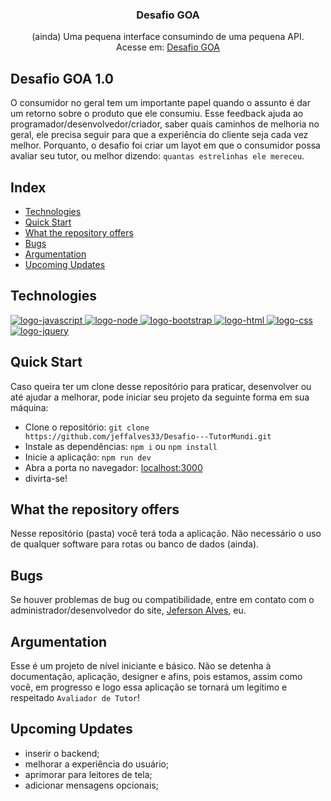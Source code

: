 <h3 align="center">Desafio GOA</h3>

<p align="center">
    (ainda) Uma pequena interface consumindo de uma pequena API.
    <br />
    Acesse em: <a href="https://jeffalves33.github.io/Desafio---TutorMundi/">Desafio GOA</a>
</p>


## Desafio GOA 1.0

O consumidor no geral tem um importante papel quando o assunto é dar um retorno sobre o produto que ele consumiu. Esse feedback ajuda ao programador/desenvolvedor/criador, saber quais caminhos de melhoria no geral, ele precisa seguir para que a experiência do cliente seja cada vez melhor. Porquanto, o desafio foi criar um layot em que o consumidor possa avaliar seu tutor, ou melhor dizendo: `quantas estrelinhas ele mereceu`.

## Index

- [Technologies](#Technologies)
- [Quick Start](#Quick-Start)
- [What the repository offers](#What-the-repository-offers)
- [Bugs](#bugs)
- [Argumentation](#Argumentation)
- [Upcoming Updates](#Upcoming-Updates)


## Technologies

<div class="main">
    <a href="#">
      <img alt="logo-javascript" aling="center" src="https://img.shields.io/badge/JavaScript-F7DF1E?style=for-the-badge&logo=javascript&logoColor=black">
    </a>
    <a href="#">
      <img alt="logo-node" aling="center" src="https://img.shields.io/badge/Node.js-43853D?style=for-the-badge&logo=node.js&logoColor=white">
    </a>
    <a href="#">
      <img alt="logo-bootstrap" aling="center" src="https://img.shields.io/badge/Bootstrap-563D7C?style=for-the-badge&logo=bootstrap&logoColor=white">
    </a>
    <a href="#">
      <img alt="logo-html" aling="center" src="https://img.shields.io/badge/HTML5-E34F26?style=for-the-badge&logo=html5&logoColor=white">
    </a>
    <a href="#">
      <img alt="logo-css" aling="center" src="https://img.shields.io/badge/CSS3-1572B6?style=for-the-badge&logo=css3&logoColor=white">
    </a>
    <a href="#">
      <img alt="logo-jquery" aling="center" src="https://img.shields.io/badge/jQuery-0769AD?style=for-the-badge&logo=jquery&logoColor=white">
    </a>
</div>


## Quick Start

Caso queira ter um clone desse repositório para praticar, desenvolver ou até ajudar a melhorar, pode iniciar seu projeto da seguinte forma em sua máquina:

- Clone o repositório: `git clone https://github.com/jeffalves33/Desafio---TutorMundi.git`
- Instale as dependências: `npm i` ou `npm install`
- Inicie a aplicação: `npm run dev`
- Abra a porta no navegador: [localhost:3000](https://localhost:3000)
- divirta-se!


## What the repository offers

Nesse repositório (pasta) você terá toda a aplicação. Não necessário o uso de qualquer software para rotas ou banco de dados (ainda).


## Bugs

Se houver problemas de bug ou compatibilidade, entre em contato com o administrador/desenvolvedor do site, [Jeferson Alves](https://jeffalves33.github.io/jeffalves33/), eu.


## Argumentation

Esse é um projeto de nível iniciante e básico. Não se detenha à documentação, aplicação, designer e afins, pois estamos, assim como você, em progresso e logo essa aplicação se tornará um legítimo e respeitado `Avaliador de Tutor`!


## Upcoming Updates

* inserir o backend;
* melhorar a experiência do usuário;
* aprimorar para leitores de tela;
* adicionar mensagens opcionais;
